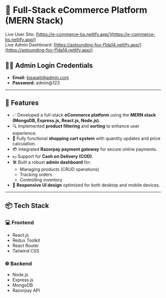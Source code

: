 # 🛒 Full-Stack eCommerce Platform (MERN Stack)

Live User Site: [https://e-commerce-bs.netlify.app/](https://e-commerce-bs.netlify.app/)  
Live Admin Dashboard: [https://astounding-fox-f1da14.netlify.app/](https://astounding-fox-f1da14.netlify.app/)

## 🧑‍💼 Admin Login Credentials
- **Email:** biswajit@admin.com  
- **Password:** admin@123

---

## 🚀 Features

- ✅ Developed a full-stack **eCommerce platform** using the **MERN stack (MongoDB, Express.js, React.js, Node.js)**.
- 🔍 Implemented **product filtering** and **sorting** to enhance user experience.
- 🛒 Fully functional **shopping cart system** with quantity updates and price calculation.
- 💳 Integrated **Razorpay payment gateway** for secure online payments.
- 💵 Support for **Cash on Delivery (COD)**.
- 🛠️ Built a robust **admin dashboard** for:
  - Managing products (CRUD operations)
  - Tracking orders
  - Controlling inventory
- 📱 **Responsive UI design** optimized for both desktop and mobile devices.

---

## 📦 Tech Stack

### 💻 Frontend
- React.js
- Redux Toolkit
- React Router
- Tailwind CSS

### 🌐 Backend
- Node.js
- Express.js
- MongoDB
- Razorpay API


